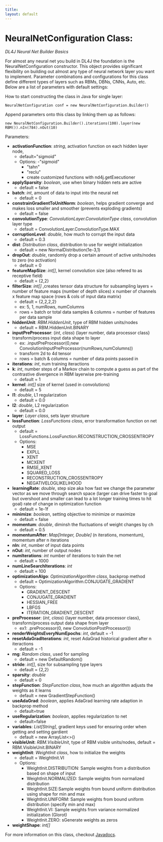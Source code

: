 ```yaml
---
title: 
layout: default
---
```


# NeuralNetConfiguration Class:
*DL4J Neural Net Builder Basics*

For almost any neural net you build in DL4J the foundation is the NeuralNetConfiguration constructor. This object provides significant flexibility on building out almost any type of neural network layer you want to implement. Parameter combinations and configurations for this class define different types of layers such as RBMs, DBNs, CNNs, Auto, etc. Below are a list of parameters with default settings: 

How to start constructing the class in Java for single layer:

	NeuralNetConfiguration conf = new NeuralNetConfiguration.Builder()

Append parameters onto this class by linking them up as follows:

	new NeuralNetConfiguration.Builder().iterations(100).layer(new RBM()).nIn(784).nOut(10)

Parameters:

- **activationFunction**: *string*, activation function on each hidden layer node,
	- default="sigmoid"
	- Options:
		-"sigmoid"
		- "tahn"
		- "reclu"
		- create customized functions with nd4j.getExecutioner
- **applySparsity**: *boolean*, use when binary hidden nets are active
	- default = false
- **batch**: *int*, amount of data to input into the neural net
	- default = 0
- **constrainGradientToUnitNorm**: *boolean*, helps gradient converge and makes loss smaller and smoother (prevents exploding gradients)
	- default = false
- **convolutionType**: *ConvolutionLayer.ConvolutionType class*, convolution layer type
	- default = ConvolutionLayer.ConvolutionType.MAX
- **corruptionLevel**: *double*, how much to corrupt the input data
	- default = 0.3
- **dist**: *Distribution class*, distribution to use for weight initialization
	- default = new NormalDistribution(1e-3,1)
- **dropOut**: *double*, randomly drop a certain amount of active units/nodes to zero (no activation)
	- default = 0
- **featureMapSize**: *int[]*, kernel convolution size (also refered to as receptive field)
	- default = {2,2}
- **filterSize**: *int[]* ,creates tensor data structure for subsampling layers = number of feature maps (number of depth slices) x number of channels x feature map space (rows & cols of input data matrix)
	- default = {2,2,2,2}
	- ex: 5, 1, numRows, numColumns
	- rows = batch or total data samples & columns = number of features per data sample
- **hiddenUnit**: *RBM.HiddenUnit*, type of RBM hidden units/nodes
	- default = RBM.HiddenUnit.BINARY
- **inputPreProcessor**: (*int*, *class*) {layer number, data processor class} transform/process input data shape to layer
	- ex: .inputPreProcessor(0,new ConvolutionInputPreProcessor(numRows,numColumns))
	- transform 2d to 4d tensor
	- rows = batch & columns = number of data points passed in
- **iterations**: *int*, num training iteractions
- **k**: *int*, number steps of a Markov chain to compute a guess as part of the contrastive divergence in RBM layerwise pre-training
	- default = 1
- **kernel**: *int[]* size of kernel (used in convolutions)
	- default = 5
- **l1**: *double*, L1 regularization
	- default = 0.0
- **l2**: *double*, L2 regularization
	- default = 0.0
- **layer**: *Layer class*, sets layer structure
- **lossFunction**: *LossFunctions class*, error transformation function on net output
	- default = LossFunctions.LossFunction.RECONSTRUCTION_CROSSENTROPY
	- Options:
		- MSE
		- EXPLL
		- XENT
		- MCXENT
		- RMSE_XENT
		- SQUARED_LOSS
		- RECONSTRUCTION_CROSSENTROPY
		- NEGATIVELOGLIKELIHOOD
- **learningRate**: *double*, step size aka how fast we change the parameter vector as we move through search space (larger can drive faster to goal but overshoot and smaller can lead to a lot longer training times to hit goal)
rate of change in optimization function
	- default = 1e-1f
- **minimize**: *boolean*, setting objective to minimize or maximize
	- default = false
- **momentum**: *double*, diminsh the fluctuations of weight changes by ch
	- default = 0.5
- **momentumAfter**: *Map[Integer, Double]* (n iterations, momentum), momentum after n iterations
- **nIn**: *int*, number of input data points
- **nOut**: *int*, number of output nodes
- **numIterations**: *int* number of iterations to train the net
	- default = 1000
- **numLineSearchIterations**: *int*
	- default = 100
- **optimizationAlgo**: *OptimizationAlgorithm class*, backprop method
	- default = OptimizationAlgorithm.CONJUGATE_GRADIENT
	- Options:
		- GRADIENT_DESCENT
		- CONJUGATE_GRADIENT
		- HESSIAN_FREE
		- LBFGS
		- ITERATION_GRADIENT_DESCENT
- **preProcessor**: (*int*, *class*) {layer number, data processor class}, transform/process output data shape from layer
	- ex1: .preProcessor(0, new ConvolutionPostProcessor())
- **renderWeightsEveryNumEpochs**: *int*, default = -1
- **resetAdaGradIterations**: *int*, reset AdaGrad historical gradient after n iteractions
	- default = -1
- **rng**: *Random class*, used for sampling
	- default = new DefaultRandom()
- **stride**: *int[]*, size for subsampling type layers
	- default = {2,2}
- **sparsity**: *double*
	- default = 0
- **stepFunction**: *StepFunction class*, how much an algorithm adjusts the weights as it learns
	- default = new GradientStepFunction()
- **useAdaGrad**: *boolean*, applies AdaGrad learning rate adaption in backprop method
	- default=true
- **useRegularization**: *boolean*, applies regularization to net
	- default=false
- **variables**: *List[String]*, gradient keys used for ensuring order when getting and setting gardient
	 - default = new ArrayList<>()
- **visibleUnit**: *RBM.VisibleUnit*, type of RBM visible units/nodes, default = RBM.VisibleUnit.BINARY
- **weightInit**: *WeightInit class*, how to initialize the weights
	- default = WeightInit.VI
	- Options:
		- WeightInit.DISTRIBUTION: Sample weights from a distribution based on shape of input
		- WeightInit.NORMALIZED: Sample weights from normalized distribution
		- WeightInit.SIZE:Sample weights from bound uniform distribution using shape for min and max
		- WeightInit.UNIFORM: Sample weights from bound uniform distribution (specify min and max)
		- WeightInit.VI: Sample weights from variance normalized initialization (Glorot)
		- WeightInit.ZERO: sGenerate weights as zeros
- **weightShape**: *int[]*

For more information on this class, checkout [Javadocs](http://deeplearning4j.org/doc/).
